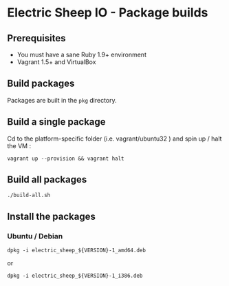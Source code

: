 # Electric Sheep IO - Package builds

## Prerequisites

* You must have a sane Ruby 1.9+ environment
* Vagrant 1.5+ and VirtualBox

## Build packages

Packages are built in the `pkg` directory.

## Build a single package

Cd to the platform-specific folder (i.e. vagrant/ubuntu32 ) and spin up / halt
the VM :

```shell
vagrant up --provision && vagrant halt
```

## Build all packages

```shell
./build-all.sh
```

## Install the packages

### Ubuntu / Debian

```shell
dpkg -i electric_sheep_${VERSION}-1_amd64.deb
```
or

```shell
dpkg -i electric_sheep_${VERSION}-1_i386.deb
```
